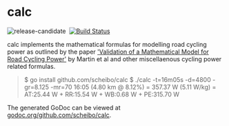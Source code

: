 # calc

![release-candidate](http://img.shields.io/badge/status-release--candidate-green.svg)&nbsp;
[![Build Status](http://img.shields.io/travis/scheibo/calc.svg)](https://travis-ci.org/scheibo/calc)

calc implements the mathematical formulas for modelling road cycling power as
outlined by the paper ['Validation of a Mathematical Model for Road Cycling
Power'][1] by Martin et al and other miscellaenous cycling power related
formulas.

> $ go install github.com/scheibo/calc
> $ ./calc -t=16m05s -d=4800 -gr=8.125 -mr=70
> 16:05 (4.80 km @ 8.12%) = 357.37 W (5.11 W/kg) = AT:25.44 W + RR:15.54 W + WB:0.68 W + PE:315.70 W

The generated GoDoc can be viewed at [godoc.org/github.com/scheibo/calc][2].

[1]: https://www.ncbi.nlm.nih.gov/pubmed/28121252
[2]: https://godoc.org/github.com/scheibo/calc
